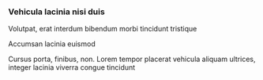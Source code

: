 ### Vehicula lacinia nisi duis

Volutpat, erat interdum bibendum morbi tincidunt tristique

Accumsan lacinia euismod

Cursus porta, finibus, non. Lorem tempor placerat vehicula aliquam ultrices, integer lacinia viverra congue tincidunt



